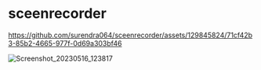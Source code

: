 # sceenrecorder

https://github.com/surendra064/sceenrecorder/assets/129845824/71cf42b3-85b2-4665-977f-0d69a303bf46

![Screenshot_20230516_123817](https://github.com/surendra064/sceenrecorder/assets/129845824/74b19995-5225-4e91-9a7c-91280edfba9a)
